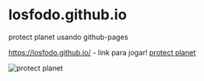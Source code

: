 # losfodo.github.io
protect planet usando github-pages

https://losfodo.github.io/ - link para jogar!
[protect planet](https://losfodo.github.io/)

![protect planet](http://g.recordit.co/JnT2FfJ7DF.gif)
